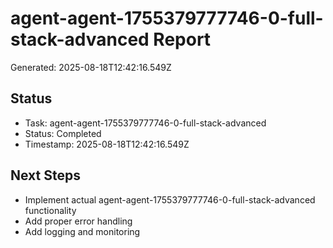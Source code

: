 # agent-agent-1755379777746-0-full-stack-advanced Report

Generated: 2025-08-18T12:42:16.549Z

## Status
- Task: agent-agent-1755379777746-0-full-stack-advanced
- Status: Completed
- Timestamp: 2025-08-18T12:42:16.549Z

## Next Steps
- Implement actual agent-agent-1755379777746-0-full-stack-advanced functionality
- Add proper error handling
- Add logging and monitoring

